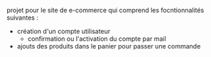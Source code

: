 projet pour le site de e-commerce qui comprend les focntionnalités suivantes :
- création d'un compte utilisateur
   - confirmation ou l'activation du compte par mail
- ajouts des produits dans le panier pour passer une commande 
